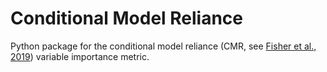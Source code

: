 # Conditional Model Reliance

Python package for the conditional model reliance (CMR, see [Fisher et al., 2019](http://www.jmlr.org/papers/v20/18-760.html)) variable importance metric.
